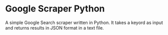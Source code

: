 # Google Scraper Python

A simple Google Search scraper written in Python. It takes a keyord as input and returns results
in JSON format in a text file.